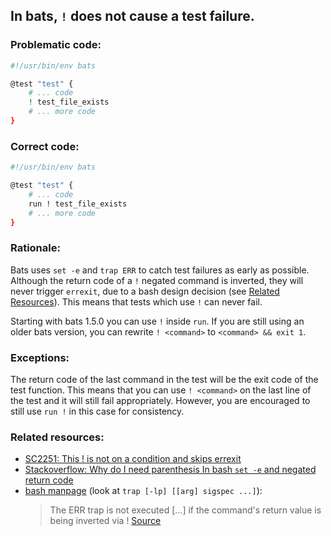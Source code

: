 ## In bats, `!` does not cause a test failure.

### Problematic code:

```sh
#!/usr/bin/env bats

@test "test" {
    # ... code
    ! test_file_exists
    # ... more code
}
```

### Correct code:

```sh
#!/usr/bin/env bats

@test "test" {
    # ... code
    run ! test_file_exists
    # ... more code
}
```

### Rationale:

Bats uses `set -e` and `trap ERR` to catch test failures as early as possible.
Although the return code of a `!` negated command is inverted, they will never trigger `errexit`, due to a bash design decision (see [Related Resources](#related-resources)).
This means that tests which use `!` can never fail.

Starting with bats 1.5.0 you can use `!` inside `run`.
If you are still using an older bats version, you can rewrite `! <command>` to `<command> && exit 1`.

### Exceptions:

The return code of the last command in the test will be the exit code of the test function.
This means that you can use `! <command>` on the last line of the test and it will still fail appropriately.
However, you are encouraged to still use `run !` in this case for consistency.

### Related resources:

* [SC2251: This ! is not on a condition and skips errexit](SC2251.md)
* [Stackoverflow: Why do I need parenthesis In bash `set -e` and negated return code](https://stackoverflow.com/a/39582012/760746)
* [bash manpage](https://linux.die.net/man/1/bash) (look at `trap [-lp] [[arg] sigspec ...]`):  
   > The ERR trap is not executed [...] if the command's return value is being inverted via !
[Source](https://github.com/koalaman/shellcheck/wiki/SC2314)

